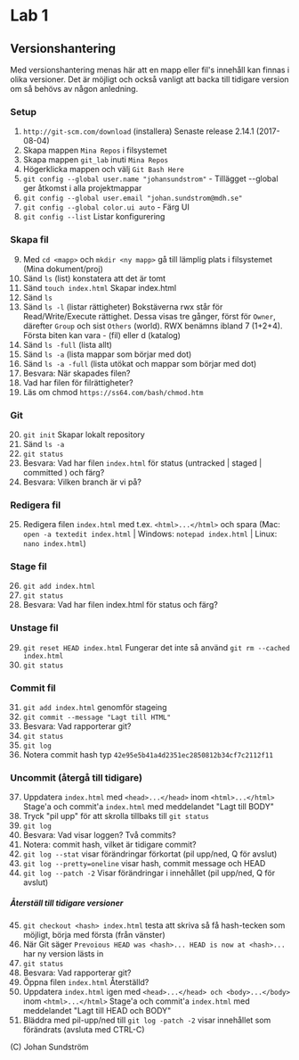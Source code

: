 # Lab 1

## Versionshantering
Med versionshantering menas här att en mapp eller fil's innehåll kan finnas i olika versioner. Det är möjligt och också vanligt att backa till tidigare version om så behövs av någon anledning. 

### Setup
1. ```http://git-scm.com/download``` (installera) Senaste release 2.14.1 (2017-08-04)
2. Skapa mappen ```Mina Repos``` i filsystemet
3. Skapa mappen ```git_lab``` inuti ```Mina Repos```
4. Högerklicka mappen och välj ```Git Bash Here```
5. ```git config --global user.name "johansundstrom"``` - Tillägget --global ger 
åtkomst i alla projektmappar
6. ```git config --global user.email "johan.sundstrom@mdh.se"```
7. ```git config --global color.ui auto``` - Färg UI
8. ```git config --list``` Listar konfigurering

### Skapa fil
9. Med ```cd <mapp>``` och ```mkdir <ny mapp>``` gå till lämplig plats i filsystemet (Mina dokument/proj) 
10. Sänd ```ls``` (list) konstatera att det är tomt
11. Sänd ```touch index.html``` Skapar index.html
12. Sänd ```ls```
13. Sänd ```ls -l``` (listar rättigheter)
Bokstäverna rwx står för Read/Write/Execute rättighet. Dessa visas tre gånger, först för ```Owner```, därefter ```Group``` och sist ```Others``` (world). RWX benämns ibland 7 (1+2+4). Första biten kan vara - (fil) eller d (katalog)
14. Sänd ```ls -full``` (lista allt)
15. Sänd ```ls -a``` (lista mappar som börjar med dot)
16. Sänd ```ls -a -full``` (lista utökat och mappar som börjar med dot)
17. Besvara: När skapades filen?
18. Vad har filen för filrättigheter?
19. Läs om chmod ```https://ss64.com/bash/chmod.htm```
### Git
20. ```git init``` Skapar lokalt repository
21. Sänd ```ls -a``` 
22. ```git status```
23. Besvara: Vad har filen ```index.html``` för status (untracked | staged | committed ) och färg?
24. Besvara: Vilken branch är vi på?
### Redigera fil
25. Redigera filen ```index.html``` med t.ex. ```<html>...</html>``` och spara (Mac: ```open -a textedit index.html``` | Windows: ```notepad index.html``` | Linux: ```nano index.html```)
### Stage fil
26. ```git add index.html```
27. ```git status```
28. Besvara: Vad har filen index.html för status och färg?
### Unstage fil
29. ```git reset HEAD index.html``` Fungerar det inte så använd ```git rm --cached index.html```
30. ```git status```
### Commit fil
31. ```git add index.html``` genomför stageing
32. ```git commit --message "Lagt till HTML"```
33. Besvara: Vad rapporterar git?
34. ```git status```
35. ```git log```
36. Notera commit hash typ  `42e95e5b41a4d2351ec2850812b34cf7c2112f11`

### Uncommit (återgå till tidigare)
37. Uppdatera ```index.html``` med ```<head>...</head>``` inom ```<html>...</html>```
Stage'a och commit'a ```index.html``` med meddelandet "Lagt till BODY"
38. Tryck "pil upp" för att skrolla tillbaks till ```git status```
39. ```git log```
40. Besvara: Vad visar loggen? Två commits?
41. Notera: commit hash, vilket är tidigare commit? 
42. ```git log --stat``` visar förändringar förkortat (pil upp/ned, Q för avslut)
43. ```git log --pretty=oneline``` visar hash, commit message och HEAD
44. ```git log --patch -2``` Visar förändringar i innehållet (pil upp/ned, Q för avslut)
##### Återställ till  tidigare versioner
45. ```git checkout <hash> index.html``` testa att skriva så få hash-tecken som möjligt, börja med första (från vänster)
46. När Git säger ```Prevoious HEAD was <hash>... HEAD is now at <hash>...``` har ny version lästs in
47. ```git status```
48. Besvara: Vad rapporterar git?
49. Öppna filen ```index.html``` Återställd?
50. Uppdatera ```index.html``` igen med ```<head>...</head> och <body>...</body>``` inom ```<html>...</html>```
Stage'a och commit'a ```index.html``` med meddelandet "Lagt till HEAD och BODY"
51. Bläddra med pil-upp/ned till ```git log -patch -2```  visar innehållet som förändrats (avsluta med CTRL-C)

(C) Johan Sundström

